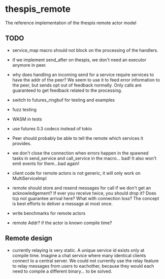 # thespis_remote
The reference implementation of the thespis remote actor model


## TODO

- service_map macro should not block on the processing of the handlers.
- if we implement send_after on thespis, we don't need an executor anymore in peer.

- why does handling an incoming send for a service require services to have the addr of the peer?
  We seem to use it to feed error information to the peer, but sends opt out of feedback normally.
  Only calls are guaranteed to get feedback related to the processing.

- switch to futures_ringbuf for testing and examples

- fuzz testing

- WASM in tests
- use futures 0.3 codecs instead of tokio
- Peer should probably be able to tell the remote which services it provides.
- we don't close the connection when errors happen in the spawned tasks in send_service and call_service in the macro... bad! It also won't emit events for them...bad again!
- client code for remote actors is not generic, it will only work on MultiServiceImpl
- remote should store and resend messages for call if we don't get an acknowledgement? If ever you receive twice, you should drop it? Does tcp not guarantee arrival here? What with connection loss? The concept is best efforts to deliver a message at most once.
- write benchmarks for remote actors
- remote Addr? if the actor is known compile time?

## Remote design

- currently relaying is very static. A unique service id exists only at compile time. Imagine a chat service where many identical clients connect to a central server. We could not currently use the relay feature to relay messages from users to eachother, because they would each need to compile a different binary... to be solved.
